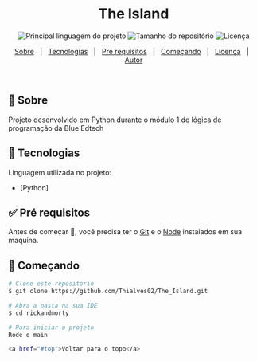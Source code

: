 
<h1 align="center">The Island</h1>

<p align="center">
  <img alt="Principal linguagem do projeto" src="https://img.shields.io/github/languages/top/Thialves02/The_Island?color=56BEB8">

  <img alt="Tamanho do repositório" src="https://img.shields.io/github/repo-size/Thialves02/The_Island?color=56BEB8">

  <img alt="Licença" src="https://img.shields.io/github/license/Thialves02/The_Island?color=56BEB8">
  
</p>

<p align="center">
  <a href="#dart-sobre">Sobre</a> &#xa0; | &#xa0; 
  <a href="#rocket-tecnologias">Tecnologias</a> &#xa0; | &#xa0;
  <a href="#white_check_mark-pré-requesitos">Pré requisitos</a> &#xa0; | &#xa0;
  <a href="#checkered_flag-começando">Começando</a> &#xa0; | &#xa0;
  <a href="#memo-licença">Licença</a> &#xa0; | &#xa0;
  <a href="https://github.com/JulianePires" target="_blank">Autor</a>
</p>

<br>

## :dart: Sobre

Projeto desenvolvido em Python durante o módulo 1 de lógica de programação da Blue Edtech

## :rocket: Tecnologias

Linguagem utilizada no projeto:

- [Python]

## :white_check_mark: Pré requisitos

Antes de começar :checkered_flag:, você precisa ter o [Git](https://git-scm.com) e o [Node](https://nodejs.org/en/) instalados em sua maquina.

## :checkered_flag: Começando

```bash
# Clone este repositório
$ git clone https://github.com/Thialves02/The_Island.git

# Abra a pasta na sua IDE
$ cd rickandmorty

# Para iniciar o projeto
Rode o main

<a href="#top">Voltar para o topo</a>
